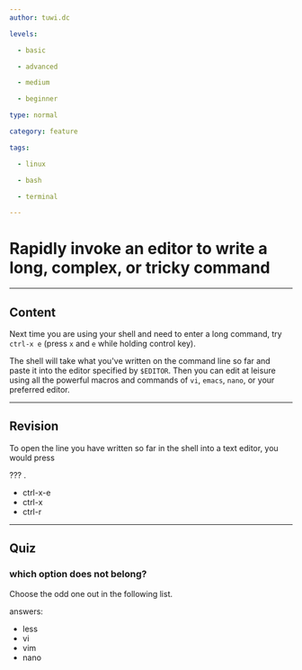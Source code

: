 ```yaml
---
author: tuwi.dc

levels:

  - basic

  - advanced

  - medium

  - beginner

type: normal

category: feature

tags:

  - linux

  - bash

  - terminal

---
```


# Rapidly invoke an editor to write a long, complex, or tricky command

---
## Content

Next time you are using your shell and need to enter a long command,
try `ctrl-x e` (press `x` and `e` while holding control key).

The shell will take what you've written on the command line so far and paste it into the editor specified by `$EDITOR`. Then you can edit at leisure using all the powerful macros and commands of `vi`, `emacs`, `nano`, or your preferred editor.

---
## Revision

To open the line you have written so far in the shell into a text editor, you would press

??? .

* ctrl-x-e
* ctrl-x
* ctrl-r

---
## Quiz

 ### which option does not belong?

  Choose the odd one out in the following list.

answers:

  - less
  - vi
  - vim
  - nano

